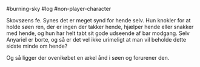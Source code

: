 #burning-sky #log #non-player-character

Skovsøens fe. Synes det er meget synd for hende selv. Hun knokler for at holde søen ren, der er ingen der takker hende, hjælper hende eller snakker med hende, og hun har helt tabt sit gode udseende af bar modgang. Selv Anyariel er borte, og så er det vel ikke urimeligt at man vil beholde dette sidste minde om hende? 
Og så ligger der ovenikøbet en ækel ånd i søen og forurener den.
